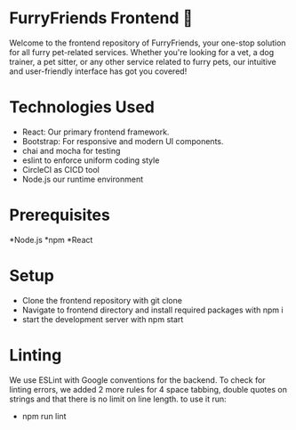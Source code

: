 # FurryFriends Frontend 🐾
Welcome to the frontend repository of FurryFriends, 
your one-stop solution for all furry pet-related services.
Whether you're looking for a vet, a dog trainer, a pet sitter, or any other service related to furry pets,
our intuitive and user-friendly interface has got you covered!

# Technologies Used
* React: Our primary frontend framework.
* Bootstrap: For responsive and modern UI components.
* chai and mocha for testing
* eslint to enforce uniform coding style
* CircleCI as CICD tool
* Node.js our runtime environment


# Prerequisites
*Node.js
*npm
*React

# Setup
* Clone the frontend repository with git clone
* Navigate to frontend directory and install required packages with npm i
* start the development server with npm start

# Linting
We use ESLint with Google conventions for the backend. To check for linting errors, we added 2 more rules for 4 space tabbing, 
double quotes on strings and that there is no limit on line length. to use it run:
* npm run lint


